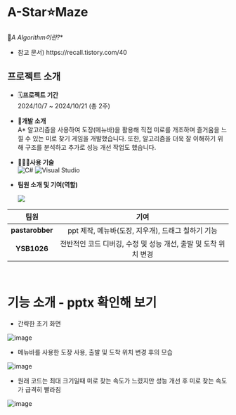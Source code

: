 # A-Star⭐Maze

📌**A* Algorithm이란?**
- <p> 참고 문서) https://recall.tistory.com/40

## 프로젝트 소개
- 🗓️**프로젝트 기간**
  <br> 2024/10/7 ~ 2024/10/21 (총 2주)

- 🧶**개발 소개**
  <br> A* 알고리즘을 사용하여 도장(메뉴바)을 활용해 직접 미로를 개조하며 즐거움을 느낄 수 있는 미로 찾기 게임을 개발했습니다. 또한, 알고리즘을 더욱 잘 이해하기 위해 구조를 분석하고 추가로 성능 개선 작업도 했습니다.

- 🧑🏻‍💻**사용 기술**
  <br> ![C#](https://img.shields.io/badge/-C%23-239120?style=flat-square&logo=csharp&logoColor=white)
  ![Visual Studio](https://img.shields.io/badge/-Visual%20Studio-5C2D91?style=flat-square&logo=visual-studio&logoColor=white)
  
- **팀원 소개 및 기여(역할)**
  <p>
  <a href="https://github.com/pastarobber/Maze/graphs/contributors">
  <img src="https://contrib.rocks/image?repo=pastarobber/Maze" style="zoom: 100%;"/>
</a>

|    팀원    |                      기여                       |
| :--------: | :---------------------------------------------: |
| **pastarobber** |    ppt 제작, 메뉴바(도장, 지우개), 드래그 칠하기 기능  |
| **YSB1026** | 전반적인 코드 디버깅, 수정 및 성능 개선, 출발 및 도착 위치 변경  |
</p>
<br>

# 기능 소개 - pptx 확인해 보기

- <p> 간략한 초기 화면
![image](https://github.com/user-attachments/assets/e9e47b00-2249-4331-b55c-2ab17335559c)
<br>
- <p> 메뉴바를 사용한 도장 사용, 출발 및 도착 위치 변경 후의 모습

![image](https://github.com/user-attachments/assets/bc1516fd-1d5d-4b20-8f90-e7d7d3f8d1a2)
<br>
- <p> 원래 코드는 최대 크기일때 미로 찾는 속도가 느렸지만 성능 개선 후 미로 찾는 속도가 급격히 빨라짐
![image](https://github.com/user-attachments/assets/20e47a2e-6524-4cf2-999c-c573f73905e0)
